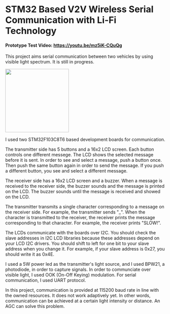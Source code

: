 # STM32 Based V2V Wireless Serial Communication with Li-Fi Technology
#### Prototype Test Video: https://youtu.be/mz5iK-CQuQg

This project aims serial communication between two vehicles by using visible light spectrum. It is still in progress.

<img height="200" src="https://user-images.githubusercontent.com/54535282/136780442-1897e63e-1a11-4c8c-b7ed-968b83ce43b0.png">

I used two STM32F103C8T6 based development boards for communication.

The transmitter side has 5 buttons and a 16x2 LCD screen. Each button controls one different messege. The LCD shows the selected message before it is sent.
In order to see and select a message, push a button once. Then push the same button again in order to send the message. If you push a different button, you see and select a different message. 

The receiver side has a 16x2 LCD screen and a buzzer. When a message is received to the receiver side, the buzzer sounds and the message is printed on the LCD.
The buzzer sounds until the message is received and showed on the LCD.

The transmitter transmits a single character corresponding to a message on the receiver side. For example, the transmitter sends "_".
When the character is transmitted to the receiver, the receiver prints the message corresponding to that character. For example, the receiver prints "SLOW!".

The LCDs communicate with the boards over I2C. You should check the slave addresses in I2C LCD libraries because these addresses depend on your LCD I2C drivers.
You should shift to left for one bit to your slave address when you change it. For example, if your slave address is 0x27, you should write it as 0x4E.

I used a 5W power led as the transmitter's light source, and I used BPW21, a photodiode, in order to capture signals. In order to communciate over visible light, I used OOK (On-Off Keying) modulation. For serial communication, I used UART protocol.

In this project, communication is provided at 115200 baud rate in line with the owned resources. It does not work adaptively yet. In other words, communication can be achieved at a certain light intensity or distance. An AGC can solve this problem.
